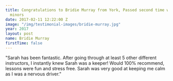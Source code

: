 ```yaml
---
title: Congratulations to Bridie Murray from York, Passed second time with only 6
  minors
date: 2017-02-11 12:22:00 Z
image: "/img/testimonial-images/bridie-murray.jpg"
year: 2017
layout: post
name: Bridie Murray
firstTime: false
---
```


"Sarah has been fantastic. After going through at least 5 other different instructors, I instantly knew Sarah was a keeper!
Would 100% recommend, lessons were fun and stress free. Sarah was very good at keeping me calm as I was a nervous driver."
